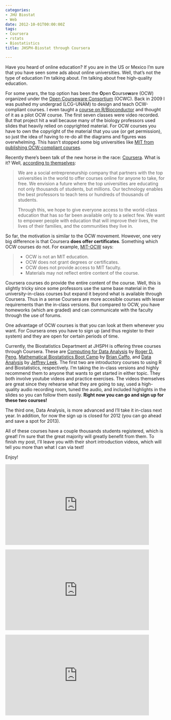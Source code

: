 ```yaml
---
categories:
- JHU Biostat
- Web
date: 2012-10-01T00:00:00Z
tags:
- Coursera
- rstats
- Biostatistics
title: JHSPH-Biostat through Coursera

---
```


<p>Have you heard of online education? If you are in the US or Mexico I&#8217;m sure that you have seen some ads about online universities. Well, that&#8217;s not the type of education I&#8217;m talking about. I&#8217;m talking about free high-quality education. </p>
<p>For some years, the top option has been the <strong>O</strong>pen <strong>C</strong>ourse<strong>w</strong>are (OCW) organized under the <a href="http://www.ocwconsortium.org/">Open Courseware Consortium</a> (OCWC). Back in 2009 I was pushed my undergrad (LCG-UNAM) to design and teach OCW-compliant courses. I even taught a <a href="http://www.lcg.unam.mx/~lcollado/B/index_en.html">course on R/Bioconductor</a> and thought of it as a pilot OCW course. The first seven classes were video recorded. But that project hit a wall because many of the biology professors used slides that heavily relied on copyrighted material. For OCW courses you have to own the copyright of the material that you use (or get permission), so just the idea of having to re-do all the diagrams and figures was overwhelming. This hasn&#8217;t stopped some big universities like <a href="http://ocw.mit.edu/index.htm">MIT from publishing OCW-compliant courses</a>.</p>
<p>Recently there&#8217;s been talk of the new horse in the race: <a href="https://www.coursera.org/">Coursera</a>. What is it? Well, <a href="https://www.coursera.org/about">according to themselves</a>:</p>

> <p>We are a social entrepreneurship company that partners with the top universities in the world to offer courses online for anyone to take, for free. We envision a future where the top universities are educating not only thousands of students, but millions. Our technology enables the best professors to teach tens or hundreds of thousands of students.</p>
> <p>Through this, we hope to give everyone access to the world-class education that has so far been available only to a select few. We want to empower people with education that will improve their lives, the lives of their families, and the communities they live in.</p>

<p>So far, the motivation is similar to the OCW movement. However, one very big difference is that Coursera <strong>does offer certificates</strong>. Something which OCW courses do not. For example, <a href="http://ocw.mit.edu/about/">MIT-OCW</a> says:</p>

> * OCW is not an MIT education.
> * OCW does not grant degrees or certificates.
> * OCW does not provide access to MIT faculty.
> * Materials may not reflect entire content of the course.

<p>Coursera courses do provide the entire content of the course. Well, this is slightly tricky since some professors use the same base material in the university-in-class courses but expand it beyond what is available through Coursera. Thus in a sense Coursera are more accesible courses with lesser requirements than the in-class versions. But compared to OCW, you have homeworks (which are graded) and can communicate with the faculty through the use of forums.</p>
<p>One advantage of OCW courses is that you can look at them whenever you want. For Coursera ones you have to sign up (and thus register to their system) and they are open for certain periods of time.</p>
<p>Currently, the Biostatistics Department at JHSPH is offering three courses through Coursera. These are <a href="https://www.coursera.org/course/compdata">Computing for Data Analysis</a> by <a href="http://www.biostat.jhsph.edu/~rpeng/">Roger D. Peng</a>, <a href="https://www.coursera.org/course/biostats">Mathematical Biostatistics Boot Camp</a> by <a href="http://www.bcaffo.com/">Brian Caffo</a>, and <a href="https://www.coursera.org/course/dataanalysis">Data Analysis</a> by <a href="http://www.biostat.jhsph.edu/~jleek/">Jeffrey Leek</a>. The first two are introductory courses to using R and Biostatistics, respectively. I&#8217;m taking the in-class versions and highly recommend them to anyone that wants to get started in either topic. They both involve youtube videos and practice exercises. The videos themselves are great since they rehearse what they are going to say, used a high-quality audio recording room, tuned the audio, and included highlights in the slides so you can follow them easily. <strong>Right now you can go and sign up for these two courses!</strong></p>
<p>The third one, Data Analysis, is more advanced and I&#8217;ll take it in-class next year. In addition, for now the sign up is closed for 2012 (you can go ahead and save a spot for 2013). </p>
<p>All of these courses have a couple thousands students registered, which is great! I&#8217;m sure that the great majority will greatly benefit from them. To finish my post, I&#8217;ll leave you with their short introduction videos, which will tell you more than what I can via text!</p>
<p>Enjoy!</p>

<p><iframe frameborder="0" height="253" src="http://www.youtube.com/embed/gk6E57H6mTs" width="450"></iframe></p>

<p><iframe frameborder="0" height="253" src="http://www.youtube.com/embed/ekdpaf_WT_8" width="450"></iframe></p>

<p><iframe frameborder="0" height="253" src="http://www.youtube.com/embed/-lutj1vrPwQ" width="450"></iframe></p>
